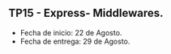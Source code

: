 ## TP15 - Express- Middlewares.
- Fecha de inicio:  22 de Agosto.
- Fecha de entrega:  29 de Agosto.